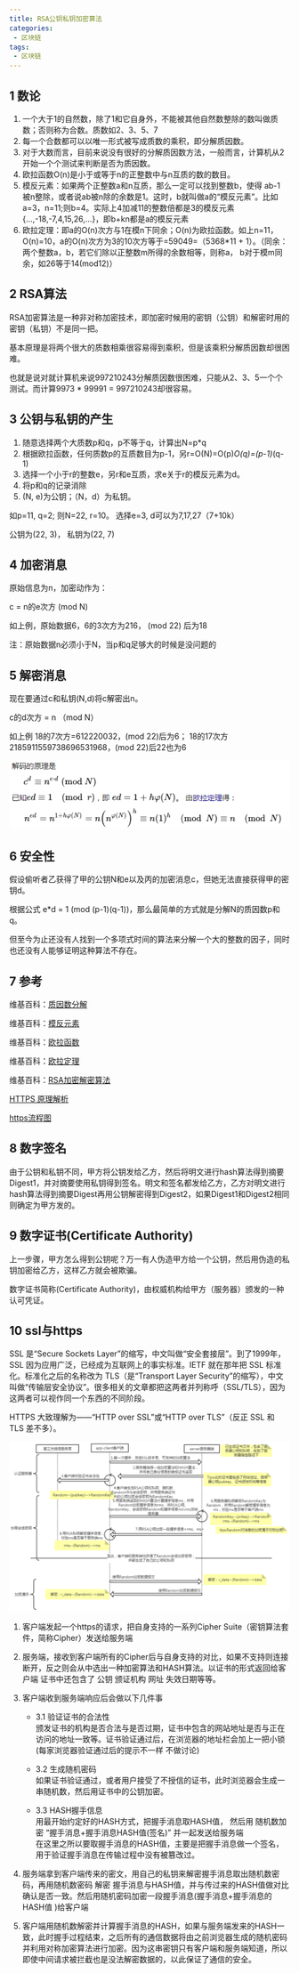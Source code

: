 ```yaml
---
title: RSA公钥私钥加密算法
categories:
 - 区块链
tags:
 - 区块链
---
```


## 1 数论
1. 一个大于1的自然数，除了1和它自身外，不能被其他自然数整除的数叫做质数；否则称为合数。质数如2、3、5、7
2. 每一个合数都可以以唯一形式被写成质数的乘积，即分解质因数。
3. 对于大数而言，目前来说没有很好的分解质因数方法，一般而言，计算机从2开始一个个测试来判断是否为质因数。
4. 欧拉函数O(n)是小于或等于n的正整数中与n互质的数的数目。
5. 模反元素：如果两个正整数a和n互质，那么一定可以找到整数b，使得 ab-1 被n整除，或者说ab被n除的余数是1。这时，b就叫做a的“模反元素”。比如a=3，n=11;则b=4。实际上4加减11的整数倍都是3的模反元素 {…,-18,-7,4,15,26,…}，即b+kn都是a的模反元素
5. 欧拉定理：即a的O(n)次方与1在模n下同余；O(n)为欧拉函数。如上n=11，O(n)=10，a的O(n)次方为3的10次方等于=59049=（5368*11 + 1）。（同余：两个整数a，b，若它们除以正整数m所得的余数相等，则称a， b对于模m同余，如26等于14(mod12)）


## 2 RSA算法
RSA加密算法是一种非对称加密技术，即加密时候用的密钥（公钥）和解密时用的密钥（私钥）不是同一把。

基本原理是将两个很大的质数相乘很容易得到乘积，但是该乘积分解质因数却很困难。

也就是说对就计算机来说997210243分解质因数很困难，只能从2、3、5一个个测试。而计算9973 * 99991 = 997210243却很容易。

## 3 公钥与私钥的产生
1. 随意选择两个大质数p和q，p不等于q，计算出N=p*q
2. 根据欧拉函数，任何质数p的互质数目为p-1，另r=O(N)=O(p)*O(q)=(p-1)*(q-1)
3. 选择一个小于r的整数e，另r和e互质，求e关于r的模反元素为d。
4. 将p和q的记录消除
5. (N, e)为公钥；（N，d）为私钥。

如p=11, q=2; 则N=22, r=10。 选择e=3, d可以为7,17,27（7+10k）

公钥为(22, 3)， 私钥为(22, 7)

## 4 加密消息
原始信息为n，加密动作为：

c = n的e次方 (mod N) 

如上例，原始数据6，6的3次方为216， (mod 22) 后为18

注：原始数据n必须小于N，当p和q足够大的时候是没问题的

## 5 解密消息
现在要通过c和私钥(N,d)将c解密出n。

c的d次方 = n （mod N）

如上例 18的7次方=612220032，(mod 22)后为6； 18的17次方2185911559738696531968，(mod 22)后22也为6

![图片](https://github.com/funson86/funson86.github.io/blob/master/_posts/image/rsa_decrypt.png?raw=true)


## 6 安全性
假设偷听者乙获得了甲的公钥N和e以及丙的加密消息c，但她无法直接获得甲的密钥d。

根据公式 e*d = 1 (mod (p-1)(q-1))，那么最简单的方式就是分解N的质因数p和q。

但至今为止还没有人找到一个多项式时间的算法来分解一个大的整数的因子，同时也还没有人能够证明这种算法不存在。


## 7 参考
维基百科：[质因数分解](https://zh.wikipedia.org/wiki/%E6%95%B4%E6%95%B0%E5%88%86%E8%A7%A3)

维基百科：[模反元素](https://zh.wikipedia.org/wiki/%E6%A8%A1%E5%8F%8D%E5%85%83%E7%B4%A0)

维基百科：[欧拉函数](https://zh.wikipedia.org/wiki/%E6%AC%A7%E6%8B%89%E5%87%BD%E6%95%B0)

维基百科：[欧拉定理](https://zh.wikipedia.org/wiki/%E6%AC%A7%E6%8B%89%E5%AE%9A%E7%90%86_(%E6%95%B0%E8%AE%BA))

维基百科：[RSA加密解密算法](https://zh.wikipedia.org/wiki/RSA%E5%8A%A0%E5%AF%86%E6%BC%94%E7%AE%97%E6%B3%95)
 

[HTTPS 原理解析](https://www.cnblogs.com/zery/p/5164795.html)

[https流程图](https://processon.com/view/5667d245e4b07d6b0c1e1e91)

## 8 数字签名
由于公钥和私钥不同，甲方将公钥发给乙方，然后将明文进行hash算法得到摘要Digest1，并对摘要使用私钥得到签名。明文和签名都发给乙方，乙方对明文进行hash算法得到摘要Digest再用公钥解密得到Digest2，如果Digest1和Digest2相同则确定为甲方发的。

## 9 数字证书(Certificate Authority)
上一步骤，甲方怎么得到公钥呢？万一有人伪造甲方给一个公钥，然后用伪造的私钥加密给乙方，这样乙方就会被欺骗。

数字证书简称(Certificate Authority)，由权威机构给甲方（服务器）颁发的一种认可凭证。


## 10 ssl与https
SSL 是“Secure Sockets Layer”的缩写，中文叫做“安全套接层”。到了1999年，SSL 因为应用广泛，已经成为互联网上的事实标准。IETF 就在那年把 SSL 标准化。标准化之后的名称改为 TLS（是“Transport Layer Security”的缩写），中文叫做“传输层安全协议”。很多相关的文章都把这两者并列称呼（SSL/TLS），因为这两者可以视作同一个东西的不同阶段。

HTTPS 大致理解为——“HTTP over SSL”或“HTTP over TLS”（反正 SSL 和 TLS 差不多）。

![图片](https://github.com/funson86/funson86.github.io/blob/master/_posts/image/rsa_https.png?raw=true)

1. 客户端发起一个https的请求，把自身支持的一系列Cipher Suite（密钥算法套件，简称Cipher）发送给服务端
2.  服务端，接收到客户端所有的Cipher后与自身支持的对比，如果不支持则连接断开，反之则会从中选出一种加密算法和HASH算法。以证书的形式返回给客户端 证书中还包含了 公钥 颁证机构 网址 失效日期等等。
3. 客户端收到服务端响应后会做以下几件事

    - 3.1 验证证书的合法性  
    颁发证书的机构是否合法与是否过期，证书中包含的网站地址是否与正在访问的地址一致等。证书验证通过后，在浏览器的地址栏会加上一把小锁(每家浏览器验证通过后的提示不一样 不做讨论)

    - 3.2 生成随机密码  
    如果证书验证通过，或者用户接受了不授信的证书，此时浏览器会生成一串随机数，然后用证书中的公钥加密。 

    - 3.3 HASH握手信息  
    用最开始约定好的HASH方式，把握手消息取HASH值，  然后用 随机数加密 “握手消息+握手消息HASH值(签名)”  并一起发送给服务端  
    在这里之所以要取握手消息的HASH值，主要是把握手消息做一个签名，用于验证握手消息在传输过程中没有被篡改过。


4. 服务端拿到客户端传来的密文，用自己的私钥来解密握手消息取出随机数密码，再用随机数密码 解密 握手消息与HASH值，并与传过来的HASH值做对比确认是否一致。然后用随机密码加密一段握手消息(握手消息+握手消息的HASH值 )给客户端


5.  客户端用随机数解密并计算握手消息的HASH，如果与服务端发来的HASH一致，此时握手过程结束，之后所有的通信数据将由之前浏览器生成的随机密码并利用对称加密算法进行加密。因为这串密钥只有客户端和服务端知道，所以即使中间请求被拦截也是没法解密数据的，以此保证了通信的安全。

